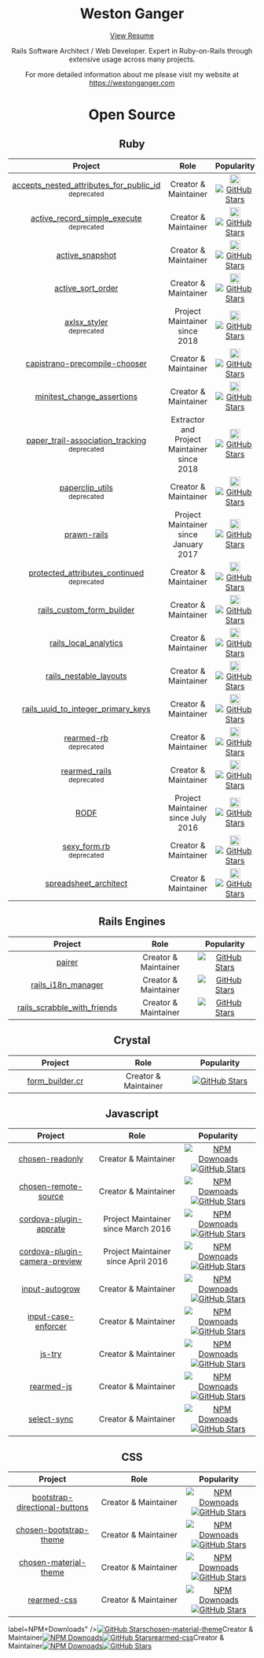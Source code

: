 <h1 align="center">Weston Ganger</h1>

<!--
<p align="center">
<b>I am currently looking for a new software/web development position as a Software Architect or Senior Rails developer. Remote Only.</b>
<br>
<b>I am located in the PST time zone in the Lower Mainland, BC, Canada</b>
<br>
<b>Thanks in advance for any leads!</b>
</p>
-->

<p align="center"><a href="https://westonganger.com/resume.pdf">View Resume</a></p><p align="center">Rails Software Architect / Web Developer. Expert in Ruby-on-Rails through extensive usage across many projects.</p><p align="center">For more detailed information about me please visit my website at <a href="https://westonganger.com">https://westonganger.com</a></p><h1 align="center">Open Source</h1><h2 align="center">Ruby</h2><table><thead><th width="325">Project</th><th width="325">Role</th><th width="250">Popularity</th></thead><tbody><tr><td align="center"><a href="https://github.com/westonganger/accepts_nested_attributes_for_public_id">accepts_nested_attributes_for_public_id</a><br /><sup>deprecated</sup></td><td align="center">Creator &amp; Maintainer</td><td align="center"><a target="_blank" href="https://rubygems.org/gems/accepts_nested_attributes_for_public_id"><img alt="Rubygems Downloads" border="0" height="21" src="https://img.shields.io/gem/dt/accepts_nested_attributes_for_public_id?label=Rubygems%20Downloads" /></a><a href="https://github.com/westonganger/accepts_nested_attributes_for_public_id"><img alt="GitHub Stars" src="https://img.shields.io/github/stars/westonganger/accepts_nested_attributes_for_public_id.svg?style=social&amp;label=Star" /></a></td></tr><tr><td align="center"><a href="https://github.com/westonganger/active_record_simple_execute">active_record_simple_execute</a><br /><sup>deprecated</sup></td><td align="center">Creator &amp; Maintainer</td><td align="center"><a target="_blank" href="https://rubygems.org/gems/active_record_simple_execute"><img alt="Rubygems Downloads" border="0" height="21" src="https://img.shields.io/gem/dt/active_record_simple_execute?label=Rubygems%20Downloads" /></a><a href="https://github.com/westonganger/active_record_simple_execute"><img alt="GitHub Stars" src="https://img.shields.io/github/stars/westonganger/active_record_simple_execute.svg?style=social&amp;label=Star" /></a></td></tr><tr><td align="center"><a href="https://github.com/westonganger/active_snapshot">active_snapshot</a></td><td align="center">Creator &amp; Maintainer</td><td align="center"><a target="_blank" href="https://rubygems.org/gems/active_snapshot"><img alt="Rubygems Downloads" border="0" height="21" src="https://img.shields.io/gem/dt/active_snapshot?label=Rubygems%20Downloads" /></a><a href="https://github.com/westonganger/active_snapshot"><img alt="GitHub Stars" src="https://img.shields.io/github/stars/westonganger/active_snapshot.svg?style=social&amp;label=Star" /></a></td></tr><tr><td align="center"><a href="https://github.com/westonganger/active_sort_order">active_sort_order</a></td><td align="center">Creator &amp; Maintainer</td><td align="center"><a target="_blank" href="https://rubygems.org/gems/active_sort_order"><img alt="Rubygems Downloads" border="0" height="21" src="https://img.shields.io/gem/dt/active_sort_order?label=Rubygems%20Downloads" /></a><a href="https://github.com/westonganger/active_sort_order"><img alt="GitHub Stars" src="https://img.shields.io/github/stars/westonganger/active_sort_order.svg?style=social&amp;label=Star" /></a></td></tr><tr><td align="center"><a href="https://github.com/axlsx-styler-gem/axlsx_styler">axlsx_styler</a><br /><sup>deprecated</sup></td><td align="center">Project Maintainer since 2018</td><td align="center"><a target="_blank" href="https://rubygems.org/gems/axlsx_styler"><img alt="Rubygems Downloads" border="0" height="21" src="https://img.shields.io/gem/dt/axlsx_styler?label=Rubygems%20Downloads" /></a><a href="https://github.com/axlsx-styler-gem/axlsx_styler"><img alt="GitHub Stars" src="https://img.shields.io/github/stars/axlsx-styler-gem/axlsx_styler.svg?style=social&amp;label=Star" /></a></td></tr><tr><td align="center"><a href="https://github.com/westonganger/capistrano-precompile-chooser">capistrano-precompile-chooser</a></td><td align="center">Creator &amp; Maintainer</td><td align="center"><a target="_blank" href="https://rubygems.org/gems/capistrano-precompile-chooser"><img alt="Rubygems Downloads" border="0" height="21" src="https://img.shields.io/gem/dt/capistrano-precompile-chooser?label=Rubygems%20Downloads" /></a><a href="https://github.com/westonganger/capistrano-precompile-chooser"><img alt="GitHub Stars" src="https://img.shields.io/github/stars/westonganger/capistrano-precompile-chooser.svg?style=social&amp;label=Star" /></a></td></tr><tr><td align="center"><a href="https://github.com/westonganger/minitest_change_assertions">minitest_change_assertions</a></td><td align="center">Creator &amp; Maintainer</td><td align="center"><a target="_blank" href="https://rubygems.org/gems/minitest_change_assertions"><img alt="Rubygems Downloads" border="0" height="21" src="https://img.shields.io/gem/dt/minitest_change_assertions?label=Rubygems%20Downloads" /></a><a href="https://github.com/westonganger/minitest_change_assertions"><img alt="GitHub Stars" src="https://img.shields.io/github/stars/westonganger/minitest_change_assertions.svg?style=social&amp;label=Star" /></a></td></tr><tr><td align="center"><a href="https://github.com/westonganger/paper_trail-association_tracking">paper_trail-association_tracking</a><br /><sup>deprecated</sup></td><td align="center">Extractor and Project Maintainer since 2018</td><td align="center"><a target="_blank" href="https://rubygems.org/gems/paper_trail-association_tracking"><img alt="Rubygems Downloads" border="0" height="21" src="https://img.shields.io/gem/dt/paper_trail-association_tracking?label=Rubygems%20Downloads" /></a><a href="https://github.com/westonganger/paper_trail-association_tracking"><img alt="GitHub Stars" src="https://img.shields.io/github/stars/westonganger/paper_trail-association_tracking.svg?style=social&amp;label=Star" /></a></td></tr><tr><td align="center"><a href="https://github.com/westonganger/paperclip_utils">paperclip_utils</a><br /><sup>deprecated</sup></td><td align="center">Creator &amp; Maintainer</td><td align="center"><a target="_blank" href="https://rubygems.org/gems/paperclip_utils"><img alt="Rubygems Downloads" border="0" height="21" src="https://img.shields.io/gem/dt/paperclip_utils?label=Rubygems%20Downloads" /></a><a href="https://github.com/westonganger/paperclip_utils"><img alt="GitHub Stars" src="https://img.shields.io/github/stars/westonganger/paperclip_utils.svg?style=social&amp;label=Star" /></a></td></tr><tr><td align="center"><a href="https://github.com/cortiz/prawn-rails">prawn-rails</a></td><td align="center">Project Maintainer since January 2017</td><td align="center"><a target="_blank" href="https://rubygems.org/gems/prawn-rails"><img alt="Rubygems Downloads" border="0" height="21" src="https://img.shields.io/gem/dt/prawn-rails?label=Rubygems%20Downloads" /></a><a href="https://github.com/cortiz/prawn-rails"><img alt="GitHub Stars" src="https://img.shields.io/github/stars/cortiz/prawn-rails.svg?style=social&amp;label=Star" /></a></td></tr><tr><td align="center"><a href="https://github.com/westonganger/protected_attributes_continued">protected_attributes_continued</a><br /><sup>deprecated</sup></td><td align="center">Creator &amp; Maintainer</td><td align="center"><a target="_blank" href="https://rubygems.org/gems/protected_attributes_continued"><img alt="Rubygems Downloads" border="0" height="21" src="https://img.shields.io/gem/dt/protected_attributes_continued?label=Rubygems%20Downloads" /></a><a href="https://github.com/westonganger/protected_attributes_continued"><img alt="GitHub Stars" src="https://img.shields.io/github/stars/westonganger/protected_attributes_continued.svg?style=social&amp;label=Star" /></a></td></tr><tr><td align="center"><a href="https://github.com/westonganger/rails_custom_form_builder">rails_custom_form_builder</a></td><td align="center">Creator &amp; Maintainer</td><td align="center"><a target="_blank" href="https://rubygems.org/gems/rails_custom_form_builder"><img alt="Rubygems Downloads" border="0" height="21" src="https://img.shields.io/gem/dt/rails_custom_form_builder?label=Rubygems%20Downloads" /></a><a href="https://github.com/westonganger/rails_custom_form_builder"><img alt="GitHub Stars" src="https://img.shields.io/github/stars/westonganger/rails_custom_form_builder.svg?style=social&amp;label=Star" /></a></td></tr><tr><td align="center"><a href="https://github.com/westonganger/rails_local_analytics">rails_local_analytics</a></td><td align="center">Creator &amp; Maintainer</td><td align="center"><a target="_blank" href="https://rubygems.org/gems/rails_local_analytics"><img alt="Rubygems Downloads" border="0" height="21" src="https://img.shields.io/gem/dt/rails_local_analytics?label=Rubygems%20Downloads" /></a><a href="https://github.com/westonganger/rails_local_analytics"><img alt="GitHub Stars" src="https://img.shields.io/github/stars/westonganger/rails_local_analytics.svg?style=social&amp;label=Star" /></a></td></tr><tr><td align="center"><a href="https://github.com/westonganger/rails_nestable_layouts">rails_nestable_layouts</a></td><td align="center">Creator &amp; Maintainer</td><td align="center"><a target="_blank" href="https://rubygems.org/gems/rails_nestable_layouts"><img alt="Rubygems Downloads" border="0" height="21" src="https://img.shields.io/gem/dt/rails_nestable_layouts?label=Rubygems%20Downloads" /></a><a href="https://github.com/westonganger/rails_nestable_layouts"><img alt="GitHub Stars" src="https://img.shields.io/github/stars/westonganger/rails_nestable_layouts.svg?style=social&amp;label=Star" /></a></td></tr><tr><td align="center"><a href="https://github.com/westonganger/rails_uuid_to_integer_primary_keys">rails_uuid_to_integer_primary_keys</a></td><td align="center">Creator &amp; Maintainer</td><td align="center"><a target="_blank" href="https://rubygems.org/gems/rails_uuid_to_integer_primary_keys"><img alt="Rubygems Downloads" border="0" height="21" src="https://img.shields.io/gem/dt/rails_uuid_to_integer_primary_keys?label=Rubygems%20Downloads" /></a><a href="https://github.com/westonganger/rails_uuid_to_integer_primary_keys"><img alt="GitHub Stars" src="https://img.shields.io/github/stars/westonganger/rails_uuid_to_integer_primary_keys.svg?style=social&amp;label=Star" /></a></td></tr><tr><td align="center"><a href="https://github.com/westonganger/rearmed-rb">rearmed-rb</a><br /><sup>deprecated</sup></td><td align="center">Creator &amp; Maintainer</td><td align="center"><a target="_blank" href="https://rubygems.org/gems/rearmed"><img alt="Rubygems Downloads" border="0" height="21" src="https://img.shields.io/gem/dt/rearmed?label=Rubygems%20Downloads" /></a><a href="https://github.com/westonganger/rearmed-rb"><img alt="GitHub Stars" src="https://img.shields.io/github/stars/westonganger/rearmed-rb.svg?style=social&amp;label=Star" /></a></td></tr><tr><td align="center"><a href="https://github.com/westonganger/rearmed_rails">rearmed_rails</a><br /><sup>deprecated</sup></td><td align="center">Creator &amp; Maintainer</td><td align="center"><a target="_blank" href="https://rubygems.org/gems/rearmed_rails"><img alt="Rubygems Downloads" border="0" height="21" src="https://img.shields.io/gem/dt/rearmed_rails?label=Rubygems%20Downloads" /></a><a href="https://github.com/westonganger/rearmed_rails"><img alt="GitHub Stars" src="https://img.shields.io/github/stars/westonganger/rearmed_rails.svg?style=social&amp;label=Star" /></a></td></tr><tr><td align="center"><a href="https://github.com/westonganger/rodf">RODF</a></td><td align="center">Project Maintainer since July 2016</td><td align="center"><a target="_blank" href="https://rubygems.org/gems/rodf"><img alt="Rubygems Downloads" border="0" height="21" src="https://img.shields.io/gem/dt/rodf?label=Rubygems%20Downloads" /></a><a href="https://github.com/westonganger/rodf"><img alt="GitHub Stars" src="https://img.shields.io/github/stars/westonganger/rodf.svg?style=social&amp;label=Star" /></a></td></tr><tr><td align="center"><a href="https://github.com/westonganger/sexy_form.rb">sexy_form.rb</a><br /><sup>deprecated</sup></td><td align="center">Creator &amp; Maintainer</td><td align="center"><a target="_blank" href="https://rubygems.org/gems/sexy_form"><img alt="Rubygems Downloads" border="0" height="21" src="https://img.shields.io/gem/dt/sexy_form?label=Rubygems%20Downloads" /></a><a href="https://github.com/westonganger/sexy_form.rb"><img alt="GitHub Stars" src="https://img.shields.io/github/stars/westonganger/sexy_form.rb.svg?style=social&amp;label=Star" /></a></td></tr><tr><td align="center"><a href="https://github.com/westonganger/spreadsheet_architect">spreadsheet_architect</a></td><td align="center">Creator &amp; Maintainer</td><td align="center"><a target="_blank" href="https://rubygems.org/gems/spreadsheet_architect"><img alt="Rubygems Downloads" border="0" height="21" src="https://img.shields.io/gem/dt/spreadsheet_architect?label=Rubygems%20Downloads" /></a><a href="https://github.com/westonganger/spreadsheet_architect"><img alt="GitHub Stars" src="https://img.shields.io/github/stars/westonganger/spreadsheet_architect.svg?style=social&amp;label=Star" /></a></td></tr></tbody></table><h2 align="center">Rails Engines</h2><table><thead><th width="325">Project</th><th width="325">Role</th><th width="250">Popularity</th></thead><tbody><tr><td align="center"><a href="https://github.com/westonganger/pairer">pairer</a></td><td align="center">Creator &amp; Maintainer</td><td align="center"><a href="https://github.com/westonganger/pairer"><img alt="GitHub Stars" src="https://img.shields.io/github/stars/westonganger/pairer.svg?style=social&amp;label=Star" /></a></td></tr><tr><td align="center"><a href="https://github.com/westonganger/rails_i18n_manager">rails_i18n_manager</a></td><td align="center">Creator &amp; Maintainer</td><td align="center"><a href="https://github.com/westonganger/rails_i18n_manager"><img alt="GitHub Stars" src="https://img.shields.io/github/stars/westonganger/rails_i18n_manager.svg?style=social&amp;label=Star" /></a></td></tr><tr><td align="center"><a href="https://github.com/westonganger/rails_scrabble_with_friends">rails_scrabble_with_friends</a></td><td align="center">Creator &amp; Maintainer</td><td align="center"><a href="https://github.com/westonganger/rails_scrabble_with_friends"><img alt="GitHub Stars" src="https://img.shields.io/github/stars/westonganger/rails_scrabble_with_friends.svg?style=social&amp;label=Star" /></a></td></tr></tbody></table><h2 align="center">Crystal</h2><table><thead><th width="325">Project</th><th width="325">Role</th><th width="250">Popularity</th></thead><tbody><tr><td align="center"><a href="https://github.com/westonganger/form_builder.cr">form_builder.cr</a></td><td align="center">Creator &amp; Maintainer</td><td align="center"><a href="https://github.com/westonganger/form_builder.cr"><img alt="GitHub Stars" src="https://img.shields.io/github/stars/westonganger/form_builder.cr.svg?style=social&amp;label=Star" /></a></td></tr></tbody></table><h2 align="center">Javascript</h2><table><thead><th width="325">Project</th><th width="325">Role</th><th width="250">Popularity</th></thead><tbody><tr><td align="center"><a href="https://github.com/westonganger/chosen-readonly">chosen-readonly</a></td><td align="center">Creator &amp; Maintainer</td><td align="center"><a href="https://www.npmjs.org/package/chosen-readonly"><img alt="NPM Downoads" src="https://img.shields.io/npm/dt/chosen-readonly.svg?label=NPM+Downloads" /></a><a href="https://github.com/westonganger/chosen-readonly"><img alt="GitHub Stars" src="https://img.shields.io/github/stars/westonganger/chosen-readonly.svg?style=social&amp;label=Star" /></a></td></tr><tr><td align="center"><a href="https://github.com/westonganger/chosen-remote-source">chosen-remote-source</a></td><td align="center">Creator &amp; Maintainer</td><td align="center"><a href="https://www.npmjs.org/package/chosen-remote-source"><img alt="NPM Downoads" src="https://img.shields.io/npm/dt/chosen-remote-source.svg?label=NPM+Downloads" /></a><a href="https://github.com/westonganger/chosen-remote-source"><img alt="GitHub Stars" src="https://img.shields.io/github/stars/westonganger/chosen-remote-source.svg?style=social&amp;label=Star" /></a></td></tr><tr><td align="center"><a href="http://github.com/pushandplay/cordova-plugin-apprate">cordova-plugin-apprate</a></td><td align="center">Project Maintainer since March 2016</td><td align="center"><a href="https://www.npmjs.org/package/cordova-plugin-apprate"><img alt="NPM Downoads" src="https://img.shields.io/npm/dt/cordova-plugin-apprate.svg?label=NPM+Downloads" /></a><a href="https://github.com/pushandplay/cordova-plugin-apprate"><img alt="GitHub Stars" src="https://img.shields.io/github/stars/pushandplay/cordova-plugin-apprate.svg?style=social&amp;label=Star" /></a></td></tr><tr><td align="center"><a href="https://github.com/cordova-plugin-camera-preview/cordova-plugin-camera-preview">cordova-plugin-camera-preview</a></td><td align="center">Project Maintainer since April 2016</td><td align="center"><a href="https://www.npmjs.org/package/cordova-plugin-camera-preview"><img alt="NPM Downoads" src="https://img.shields.io/npm/dt/cordova-plugin-camera-preview.svg?label=NPM+Downloads" /></a><a href="https://github.com/cordova-plugin-camera-preview/cordova-plugin-camera-preview"><img alt="GitHub Stars" src="https://img.shields.io/github/stars/cordova-plugin-camera-preview/cordova-plugin-camera-preview.svg?style=social&amp;label=Star" /></a></td></tr><tr><td align="center"><a href="https://github.com/westonganger/input-autogrow">input-autogrow</a></td><td align="center">Creator &amp; Maintainer</td><td align="center"><a href="https://www.npmjs.org/package/input-autogrow"><img alt="NPM Downoads" src="https://img.shields.io/npm/dt/input-autogrow.svg?label=NPM+Downloads" /></a><a href="https://github.com/westonganger/input-autogrow"><img alt="GitHub Stars" src="https://img.shields.io/github/stars/westonganger/input-autogrow.svg?style=social&amp;label=Star" /></a></td></tr><tr><td align="center"><a href="https://github.com/westonganger/input-case-enforcer">input-case-enforcer</a></td><td align="center">Creator &amp; Maintainer</td><td align="center"><a href="https://www.npmjs.org/package/input-case-enforcer"><img alt="NPM Downoads" src="https://img.shields.io/npm/dt/input-case-enforcer.svg?label=NPM+Downloads" /></a><a href="https://github.com/westonganger/input-case-enforcer"><img alt="GitHub Stars" src="https://img.shields.io/github/stars/westonganger/input-case-enforcer.svg?style=social&amp;label=Star" /></a></td></tr><tr><td align="center"><a href="https://github.com/westonganger/js-try">js-try</a></td><td align="center">Creator &amp; Maintainer</td><td align="center"><a href="https://www.npmjs.org/package/js-try"><img alt="NPM Downoads" src="https://img.shields.io/npm/dt/js-try.svg?label=NPM+Downloads" /></a><a href="https://github.com/westonganger/js-try"><img alt="GitHub Stars" src="https://img.shields.io/github/stars/westonganger/js-try.svg?style=social&amp;label=Star" /></a></td></tr><tr><td align="center"><a href="https://github.com/westonganger/rearmed-js">rearmed-js</a></td><td align="center">Creator &amp; Maintainer</td><td align="center"><a href="https://www.npmjs.org/package/rearmed-js"><img alt="NPM Downoads" src="https://img.shields.io/npm/dt/rearmed-js.svg?label=NPM+Downloads" /></a><a href="https://github.com/westonganger/rearmed-js"><img alt="GitHub Stars" src="https://img.shields.io/github/stars/westonganger/rearmed-js.svg?style=social&amp;label=Star" /></a></td></tr><tr><td align="center"><a href="https://github.com/westonganger/select-sync">select-sync</a></td><td align="center">Creator &amp; Maintainer</td><td align="center"><a href="https://www.npmjs.org/package/select-sync"><img alt="NPM Downoads" src="https://img.shields.io/npm/dt/select-sync.svg?label=NPM+Downloads" /></a><a href="https://github.com/westonganger/select-sync"><img alt="GitHub Stars" src="https://img.shields.io/github/stars/westonganger/select-sync.svg?style=social&amp;label=Star" /></a></td></tr></tbody></table><h2 align="center">CSS</h2><table><thead><th width="325">Project</th><th width="325">Role</th><th width="250">Popularity</th></thead><tbody><tr><td align="center"><a href="https://github.com/westonganger/bootstrap-directional-buttons">bootstrap-directional-buttons</a></td><td align="center">Creator &amp; Maintainer</td><td align="center"><a href="https://www.npmjs.org/package/bootstrap-directional-buttons"><img alt="NPM Downoads" src="https://img.shields.io/npm/dt/bootstrap-directional-buttons.svg?label=NPM+Downloads" /></a><a href="https://github.com/westonganger/bootstrap-directional-buttons"><img alt="GitHub Stars" src="https://img.shields.io/github/stars/westonganger/bootstrap-directional-buttons.svg?style=social&amp;label=Star" /></a></td></tr><tr><td align="center"><a href="https://github.com/westonganger/chosen-bootstrap-theme">chosen-bootstrap-theme</a></td><td align="center">Creator &amp; Maintainer</td><td align="center"><a href="https://www.npmjs.org/package/chosen-bootstrap-theme"><img alt="NPM Downoads" src="https://img.shields.io/npm/dt/chosen-bootstrap-theme.svg?label=NPM+Downloads" /></a><a href="https://github.com/westonganger/chosen-bootstrap-theme"><img alt="GitHub Stars" src="https://img.shields.io/github/stars/westonganger/chosen-bootstrap-theme.svg?style=social&amp;label=Star" /></a></td></tr><tr><td align="center"><a href="https://github.com/westonganger/chosen-material-theme">chosen-material-theme</a></td><td align="center">Creator &amp; Maintainer</td><td align="center"><a href="https://www.npmjs.org/package/chosen-material-theme"><img alt="NPM Downoads" src="https://img.shields.io/npm/dt/chosen-material-theme.svg?label=NPM+Downloads" /></a><a href="https://github.com/westonganger/chosen-material-theme"><img alt="GitHub Stars" src="https://img.shields.io/github/stars/westonganger/chosen-material-theme.svg?style=social&amp;label=Star" /></a></td></tr><tr><td align="center"><a href="https://github.com/westonganger/rearmed-css">rearmed-css</a></td><td align="center">Creator &amp; Maintainer</td><td align="center"><a href="https://www.npmjs.org/package/rearmed-css"><img alt="NPM Downoads" src="https://img.shields.io/npm/dt/rearmed-css.svg?label=NPM+Downloads" /></a><a href="https://github.com/westonganger/rearmed-css"><img alt="GitHub Stars" src="https://img.shields.io/github/stars/westonganger/rearmed-css.svg?style=social&amp;label=Star" /></a></td></tr></tbody></table>label=NPM+Downloads" /></a><a href="https://github.com/westonganger/chosen-bootstrap-theme"><img alt="GitHub Stars" src="https://img.shields.io/github/stars/westonganger/chosen-bootstrap-theme.svg?style=social&amp;label=Star" /></a></td></tr><tr><td align="center"><a href="https://github.com/westonganger/chosen-material-theme">chosen-material-theme</a></td><td align="center">Creator &amp; Maintainer</td><td align="center"><a href="https://www.npmjs.org/package/chosen-material-theme"><img alt="NPM Downoads" src="https://img.shields.io/npm/dt/chosen-material-theme.svg?label=NPM+Downloads" /></a><a href="https://github.com/westonganger/chosen-material-theme"><img alt="GitHub Stars" src="https://img.shields.io/github/stars/westonganger/chosen-material-theme.svg?style=social&amp;label=Star" /></a></td></tr><tr><td align="center"><a href="https://github.com/westonganger/rearmed-css">rearmed-css</a></td><td align="center">Creator &amp; Maintainer</td><td align="center"><a href="https://www.npmjs.org/package/rearmed-css"><img alt="NPM Downoads" src="https://img.shields.io/npm/dt/rearmed-css.svg?label=NPM+Downloads" /></a><a href="https://github.com/westonganger/rearmed-css"><img alt="GitHub Stars" src="https://img.shields.io/github/stars/westonganger/rearmed-css.svg?style=social&amp;label=Star" /></a></td></tr></tbody></table>
